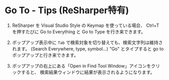 ﻿# Go To - Tips (ReSharper特有)

1. ReSharper を Visual Studio Style の Keymap を使っている場合、
   <shortcut id="Search Everywhere">Ctrl+T</shortcut> を押すたびに
   Go to Everything と Go to Type を行き来できます。

2. ポップアップ表示中に `Tab` で検索対象を切り替えても、検索文字列は維持されます。
   (Search Everywhere, type, symbol...)
   "Go" とタイプすると go to ポップアップと行き来できます。

3. ポップアップの右上にある「Open in Find Tool Window」アイコンをクリックすると、
   検索結果ウィンドウに結果が表示されるようになります。
